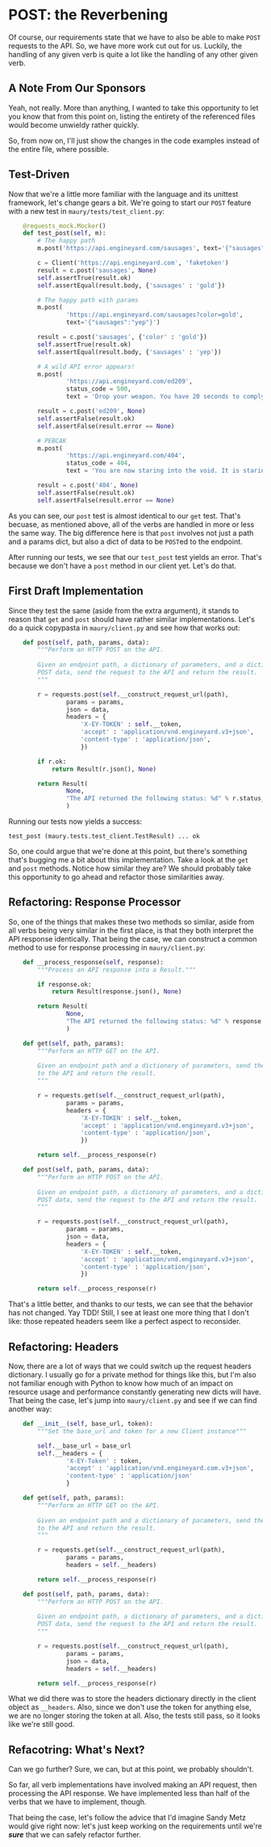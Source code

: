 # POST: the Reverbening #

Of course, our requirements state that we have to also be able to make `POST` requests to the API. So, we have more work cut out for us. Luckily, the handling of any given verb is quite a lot like the handling of any other given verb.

## A Note From Our Sponsors ##

Yeah, not really. More than anything, I wanted to take this opportunity to let you know that from this point on, listing the entirety of the referenced files would become unwieldy rather quickly.

So, from now on, I'll just show the changes in the code examples instead of the entire file, where possible.

## Test-Driven ##

Now that we're a little more familiar with the language and its unittest framework, let's change gears a bit. We're going to start our `POST` feature with a new test in `maury/tests/test_client.py`:

```python
    @requests_mock.Mocker()
    def test_post(self, m):
        # The happy path
        m.post('https://api.engineyard.com/sausages', text='{"sausages":"gold"}')

        c = Client('https://api.engineyard.com', 'faketoken')
        result = c.post('sausages', None)
        self.assertTrue(result.ok)
        self.assertEqual(result.body, {'sausages' : 'gold'})

        # The happy path with params
        m.post(
                'https://api.engineyard.com/sausages?color=gold',
                text='{"sausages":"yep"}')

        result = c.post('sausages', {'color' : 'gold'})
        self.assertTrue(result.ok)
        self.assertEqual(result.body, {'sausages' : 'yep'})

        # A wild API error appears!
        m.post(
                'https://api.engineyard.com/ed209',
                status_code = 500,
                text = 'Drop your weapon. You have 20 seconds to comply.')

        result = c.post('ed209', None)
        self.assertFalse(result.ok)
        self.assertFalse(result.error == None)

        # PEBCAK
        m.post(
                'https://api.engineyard.com/404',
                status_code = 404,
                text = 'You are now staring into the void. It is staring back.')

        result = c.post('404', None)
        self.assertFalse(result.ok)
        self.assertFalse(result.error == None)
```

As you can see, our `post` test is almost identical to our `get` test. That's becuase, as mentioned above, all of the verbs are handled in more or less the same way. The big difference here is that `post` involves not just a path and a params dict, but also a dict of data to be `POST`ed to the endpoint.

After running our tests, we see that our `test_post` test yields an error. That's because we don't have a `post` method in our client yet. Let's do that.

## First Draft Implementation ##

Since they test the same (aside from the extra argument), it stands to reason that `get` and `post` should have rather similar implementations. Let's do a quick copypasta in `maury/client.py` and see how that works out:

```python
    def post(self, path, params, data):
        """Perform an HTTP POST on the API.
        
        Given an endpoint path, a dictionary of parameters, and a dictionary of
        POST data, send the request to the API and return the result.
        """

        r = requests.post(self.__construct_request_url(path),
                params = params,
                json = data,
                headers = {
                    'X-EY-TOKEN' : self.__token,
                    'accept' : 'application/vnd.engineyard.v3+json',
                    'content-type' : 'application/json',
                    })

        if r.ok:
            return Result(r.json(), None)

        return Result(
                None,
                "The API returned the following status: %d" % r.status_code
                )
```

Running our tests now yields a success:

```
test_post (maury.tests.test_client.TestResult) ... ok
```

So, one could argue that we're done at this point, but there's something that's bugging me a bit about this implementation. Take a look at the `get` and `post` methods. Notice how similar they are? We should probably take this opportunity to go ahead and refactor those similarities away.

## Refactoring: Response Processor ##

So, one of the things that makes these two methods so similar, aside from all verbs being very similar in the first place, is that they both interpret the API response identically. That being the case, we can construct a common method to use for response processing in `maury/client.py`:

```python
    def __process_response(self, response):
        """Process an API response into a Result."""

        if response.ok:
            return Result(response.json(), None)

        return Result(
                None,
                "The API returned the following status: %d" % response.status_code
                )

    def get(self, path, params):
        """Perform an HTTP GET on the API.
        
        Given an endpoint path and a dictionary of parameters, send the request
        to the API and return the result.
        """

        r = requests.get(self.__construct_request_url(path),
                params = params,
                headers = {
                    'X-EY-TOKEN' : self.__token,
                    'accept' : 'application/vnd.engineyard.v3+json',
                    'content-type' : 'application/json',
                    })

        return self.__process_response(r)

    def post(self, path, params, data):
        """Perform an HTTP POST on the API.
        
        Given an endpoint path, a dictionary of parameters, and a dictionary of
        POST data, send the request to the API and return the result.
        """

        r = requests.post(self.__construct_request_url(path),
                params = params,
                json = data,
                headers = {
                    'X-EY-TOKEN' : self.__token,
                    'accept' : 'application/vnd.engineyard.v3+json',
                    'content-type' : 'application/json',
                    })

        return self.__process_response(r)
```

That's a little better, and thanks to our tests, we can see that the behavior has not changed. Yay TDD! Still, I see at least one more thing that I don't like: those repeated headers seem like a perfect aspect to reconsider.

## Refactoring: Headers ##

Now, there are a lot of ways that we could switch up the request headers dictionary. I usually go for a private method for things like this, but I'm also not familiar enough with Python to know how much of an impact on resource usage and performance constantly generating new dicts will have. That being the case, let's jump into `maury/client.py` and see if we can find another way:

```python
    def __init__(self, base_url, token):
        """Set the base_url and token for a new Client instance"""

        self.__base_url = base_url
        self.__headers = {
                'X-EY-Token' : token,
                'accept' : 'application/vnd.engineyard.com.v3+json',
                'content-type' : 'application/json'
                }

    def get(self, path, params):
        """Perform an HTTP GET on the API.
        
        Given an endpoint path and a dictionary of parameters, send the request
        to the API and return the result.
        """

        r = requests.get(self.__construct_request_url(path),
                params = params,
                headers = self.__headers)

        return self.__process_response(r)

    def post(self, path, params, data):
        """Perform an HTTP POST on the API.
        
        Given an endpoint path, a dictionary of parameters, and a dictionary of
        POST data, send the request to the API and return the result.
        """

        r = requests.post(self.__construct_request_url(path),
                params = params,
                json = data,
                headers = self.__headers)

        return self.__process_response(r)
```

What we did there was to store the headers dictionary directly in the client object as `__headers`. Also, since we don't use the token for anything else, we are no longer storing the token at all. Also, the tests still pass, so it looks like we're still good.

## Refacotring: What's Next? ##

Can we go further? Sure, we can, but at this point, we probably shouldn't.

So far, all verb implementations have involved making an API request, then processing the API response. We have implemented less than half of the verbs that we have to implement, though.

That being the case, let's follow the advice that I'd imagine Sandy Metz would give right now: let's just keep working on the requirements until we're ***sure*** that we can safely refactor further.
